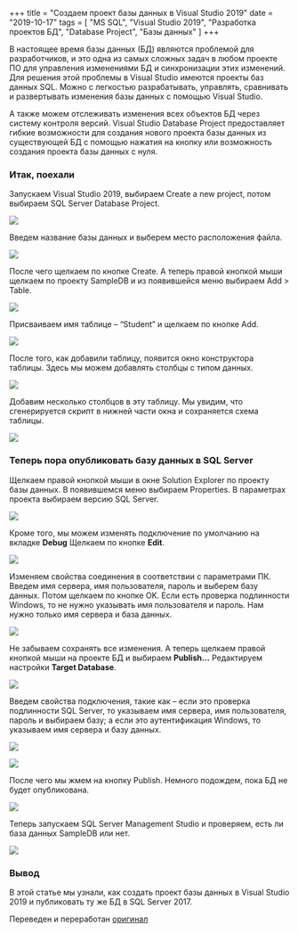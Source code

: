 +++
title = "Создаем проект базы данных в Visual Studio 2019"
date = "2019-10-17"
tags = [
    "MS SQL",
    "Visual Studio 2019",
    "Разработка проектов БД",
    "Database Project",
    "Базы данных"
]
+++

В настоящее время базы данных (БД) являются проблемой для разработчиков, и это одна из самых сложных задач в любом проекте ПО для управления изменениями БД и синхронизации этих изменений.
Для решения этой проблемы в Visual Studio имеются проекты баз данных SQL. Можно с легкостью разрабатывать, управлять, сравнивать и развертывать изменения базы данных с помощью Visual Studio.
<!--more-->
А также можем отслеживать изменения всех объектов БД через систему контроля версий.
Visual Studio Database Project предоставляет гибкие возможности для создания нового проекта базы данных из существующей БД с помощью нажатия на кнопку или возможность создания проекта базы данных с нуля.

### Итак, поехали
Запускаем Visual Studio 2019, выбираем Create a new project, потом выбираем SQL Server Database Project.

![](https://i.postimg.cc/pXqqGJJF/126.jpg)

Введем название базы данных и выберем место расположения файла.

![](https://i.postimg.cc/7YxKnW04/127.jpg)

После чего щелкаем по кнопке Create.
А теперь правой кнопкой мыши щелкаем по проекту SampleDB и из появившейся меню выбираем Add > Table.

![](https://i.postimg.cc/tgVkgQQ3/128.jpg)

Присваиваем имя таблице – “Student” и щелкаем по кнопке Add.

![](https://i.postimg.cc/QNg653BS/129.jpg)

После того, как добавили таблицу, появится окно конструктора таблицы. Здесь мы можем добавлять столбцы с типом данных.

![](https://i.postimg.cc/9Qk1VXSX/130.jpg)

Добавим несколько столбцов в эту таблицу. Мы увидим, что сгенерируется скрипт в нижней части окна и сохраняется схема таблицы.

![](https://i.postimg.cc/T31QZ5tH/131.jpg)



### Теперь пора опубликовать базу данных в SQL Server
Щелкаем правой кнопкой мыши в окне Solution Explorer по проекту базы данных. В появившемся меню выбираем Properties.
В параметрах проекта выбираем версию SQL Server.

![](https://i.postimg.cc/4y1BT6Cj/132.jpg)

Кроме того, мы можем изменять подключение по умолчанию на вкладке **Debug** Щелкаем по кнопке **Edit**.

![](https://i.postimg.cc/QCD0P6zp/133.jpg)

Изменяем свойства соединения в соответствии с параметрами ПК. Введем имя сервера, имя пользователя, пароль и выберем базу данных. Потом щелкаем по кнопке OK. Если есть проверка подлинности Windows, то не нужно указывать имя пользователя и пароль. Нам нужно только имя сервера и база данных.

![](https://i.postimg.cc/k4KTTrTJ/134.jpg)

Не забываем сохранять все изменения.
А теперь щелкаем правой кнопкой мыши на проекте БД и выбираем **Publish…** Редактируем настройки **Target Database**.

![](https://i.postimg.cc/DztCQfdp/135.jpg)

Введем свойства подключения, такие как – если это проверка подлинности SQL Server, то указываем имя сервера, имя пользователя, пароль и выбираем базу; а если это аутентификация Windows, то указываем имя сервера и базу данных.

![](https://i.postimg.cc/4N5SCgsn/136.jpg)

![](https://i.postimg.cc/jjWgJnNJ/137.jpg)

После чего мы жмем на кнопку Publish. Немного подождем, пока БД не будет опубликована.

![](https://i.postimg.cc/2SSXrKSG/138.jpg)

Теперь запускаем SQL Server Management Studio и проверяем, есть ли база данных SampleDB или нет.

![](https://i.postimg.cc/L8QQX3qp/139.jpg)

### Вывод
В этой статье мы узнали, как создать проект базы данных в Visual Studio 2019 и публиковать ту же БД в SQL Server 2017.

Переведен и переработан [оригинал](https://www.c-sharpcorner.com/article/create-database-project-in-visual-studio-2015/)